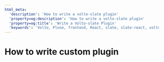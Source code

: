 ```yaml
---
html_meta:
  'description': 'How to write a volto-slate plugin'
  'property=og:description': 'How to write a volto-slate plugin'
  'property=og:title': 'Write a Volto-slate Plugin'
  'keywords': 'Volto, Plone, frontend, React, slate, slate-react, volto-slate, plugins'
---
```


# How to write custom plugin
